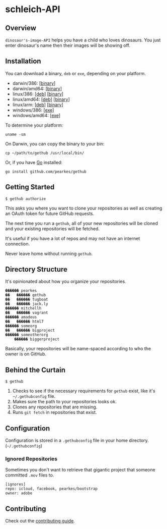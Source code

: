 # schleich-API


## Overview

`dinosaur's-image-API` helps you have a child who loves dinosaurs. You just enter dinosaur's name
 then their images will be showing off.


## Installation

You can download a binary, `deb` or `exe`, depending on your platform.

- darwin/386: [[binary](http://gethub.jack.ly/0.1.3/darwin_386/gethub_0.1.3_darwin_386.zip)]
- darwin/amd64: [[binary](http://gethub.jack.ly/0.1.3/darwin_amd64/gethub_0.1.3_darwin_amd64.zip)]
- linux/386: [[deb](http://gethub.jack.ly/0.1.3/linux_386/gethub_0.1.3_i386.deb)] [[binary](http://gethub.jack.ly/0.1.3/linux_386/gethub_0.1.3_linux_386.tar.gz)]
- linux/amd64: [[deb](http://gethub.jack.ly/0.1.3/linux_amd64/gethub_0.1.3_amd64.deb)] [[binary](http://gethub.jack.ly/0.1.3/linux_amd64/gethub_0.1.3_linux_amd64.tar.gz)]
- linux/arm: [[deb](http://gethub.jack.ly/0.1.3/linux_arm/gethub_0.1.3_armel.deb)] [[binary](http://gethub.jack.ly/0.1.3/linux_arm/gethub_0.1.3_linux_arm.tar.gz)]
- windows/386: [[exe](http://gethub.jack.ly/0.1.3/windows_386/gethub_0.1.3_windows_386.zip)]
- windows/amd64: [[exe](http://gethub.jack.ly/0.1.3/windows_amd64/gethub_0.1.3_windows_amd64.zip)]

To determine your platform:

    uname -sm

On Darwin, you can copy the binary to your bin:

    cp ~/path/to/gethub /usr/local/bin/

Or, if you have [Go](http://golang.org/) installed:

    go install github.com/pearkes/gethub

## Getting Started

    $ gethub authorize

This asks you where you want to clone your repositories as well
as creating an OAuth token for future GitHub requests.

The next time you run a `gethub`, all of your new repositories
will be cloned and your existing repositories will be fetched.

It's useful if you have a lot of repos and may not have an
internet connection.

Never leave home without running `gethub`.

## Directory Structure

It's opinionated about how you organize your repositories.

    ������ pearkes
    ��   ������ gethub
    ��   ������ tugboat
    ��   ������ jack.ly
    ������ mitchellh
    ��   ������ vagrant
    ������ amadeus
    ��   ������ html7
    ������ someorg
    ��   ������ bigproject
    ������ someotherorg
        ������ biggerproject

Basically, your repositories will be name-spaced according
to who the owner is on GitHub.

## Behind the Curtain

    $ gethub

1. Checks to see if the necessary requirements for `gethub` exist,
like it's `~/.gethubconfig` file.
2. Makes sure the path to your repositories looks ok.
3. Clones any repositories that are missing.
4. Runs `git fetch` in repositories that exist.

## Configuration

Configuration is stored in a `.gethubconfig` file in your home directory.
(`~/.gethubconfig`)

### Ignored Repositories

Sometimes you don't want to retrieve that gigantic project that
someone committed `.mov` files to.

    [ignores]
    repo: icloud, facebook, pearkes/bootstrap
    owner: adobe

## Contributing

Check out the [contributing guide](CONTRIBUTING.md).